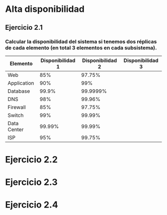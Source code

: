 # Alta disponibilidad

## Ejercicio 2.1
### Calcular la disponibilidad del sistema si tenemos dos réplicas de cada elemento (en total 3 elementos en cada subsistema).

| Elemento | Disponibilidad 1 | Disponibilidad 2 | Disponibilidad 3 |
| - | - | - | - |
| Web | 85% | 97.75% |
| Application | 90% | 99% |
| Database | 99.9% | 99.9999% |
| DNS | 98% | 99.96% |
| Firewall | 85% | 97.75% |
| Switch | 99% | 99.99% |
| Data Center | 99.99% | 99.99% |
| ISP | 95% | 99.75% |


# Ejercicio 2.2



# Ejercicio 2.3



# Ejercicio 2.4
